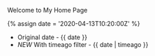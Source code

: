 ---
---

Welcome to My Home Page

{% assign date = '2020-04-13T10:20:00Z' %}

- Original date - {{ date }}
- *NEW* With timeago filter - {{ date | timeago }}

